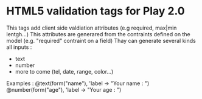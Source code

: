 # HTML5 validation tags for Play 2.0

This tags add client side valdiation attributes (e.g required, max|min lentgh...)
This attributes are generared from the contraints defined on the model (e.g. "required" contraint on a field)
Thay can generate several kinds all inputs : 

 * text
 * number
 * more to come (tel, date, range, color...)

Examples :
@text(form("name"), 'label -> "Your name : ")
@number(form("age"), 'label -> "Your age : ")

